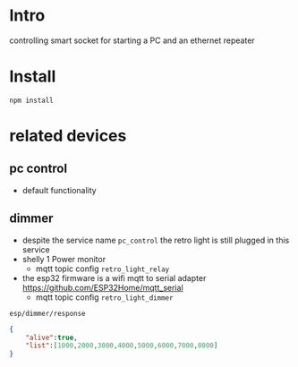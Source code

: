 # Intro
controlling smart socket for starting a PC and an ethernet repeater


# Install
    npm install

# related devices
## pc control
* default functionality
## dimmer
* despite the service name `pc_control` the retro light is still plugged in this service
* shelly 1 Power monitor
    * mqtt topic config `retro_light_relay`
* the esp32 firmware is a wifi mqtt to serial adapter https://github.com/ESP32Home/mqtt_serial
    * mqtt topic config `retro_light_dimmer`

`esp/dimmer/response`
```json
{
    "alive":true,
    "list":[1000,2000,3000,4000,5000,6000,7000,8000]
}
```
